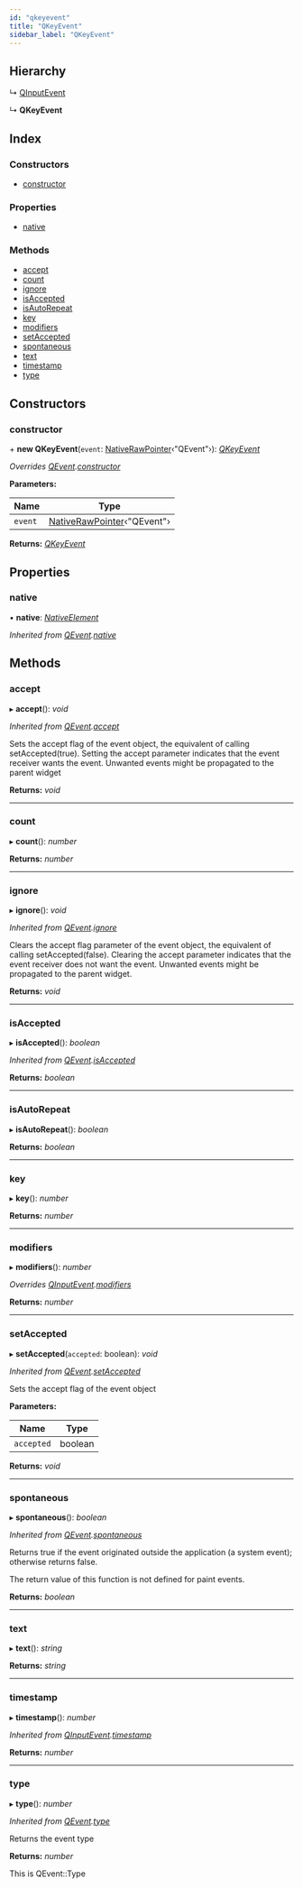 ```yaml
---
id: "qkeyevent"
title: "QKeyEvent"
sidebar_label: "QKeyEvent"
---
```


## Hierarchy

  ↳ [QInputEvent](qinputevent.md)

  ↳ **QKeyEvent**

## Index

### Constructors

* [constructor](qkeyevent.md#constructor)

### Properties

* [native](qkeyevent.md#native)

### Methods

* [accept](qkeyevent.md#accept)
* [count](qkeyevent.md#count)
* [ignore](qkeyevent.md#ignore)
* [isAccepted](qkeyevent.md#isaccepted)
* [isAutoRepeat](qkeyevent.md#isautorepeat)
* [key](qkeyevent.md#key)
* [modifiers](qkeyevent.md#modifiers)
* [setAccepted](qkeyevent.md#setaccepted)
* [spontaneous](qkeyevent.md#spontaneous)
* [text](qkeyevent.md#text)
* [timestamp](qkeyevent.md#timestamp)
* [type](qkeyevent.md#type)

## Constructors

###  constructor

\+ **new QKeyEvent**(`event`: [NativeRawPointer](../globals.md#nativerawpointer)‹"QEvent"›): *[QKeyEvent](qkeyevent.md)*

*Overrides [QEvent](qevent.md).[constructor](qevent.md#constructor)*

**Parameters:**

Name | Type |
------ | ------ |
`event` | [NativeRawPointer](../globals.md#nativerawpointer)‹"QEvent"› |

**Returns:** *[QKeyEvent](qkeyevent.md)*

## Properties

###  native

• **native**: *[NativeElement](../globals.md#nativeelement)*

*Inherited from [QEvent](qevent.md).[native](qevent.md#native)*

## Methods

###  accept

▸ **accept**(): *void*

*Inherited from [QEvent](qevent.md).[accept](qevent.md#accept)*

Sets the accept flag of the event object, the equivalent of calling setAccepted(true).
Setting the accept parameter indicates that the event receiver wants the event. Unwanted events might be propagated to the parent widget

**Returns:** *void*

___

###  count

▸ **count**(): *number*

**Returns:** *number*

___

###  ignore

▸ **ignore**(): *void*

*Inherited from [QEvent](qevent.md).[ignore](qevent.md#ignore)*

Clears the accept flag parameter of the event object, the equivalent of calling setAccepted(false).
Clearing the accept parameter indicates that the event receiver does not want the event.
Unwanted events might be propagated to the parent widget.

**Returns:** *void*

___

###  isAccepted

▸ **isAccepted**(): *boolean*

*Inherited from [QEvent](qevent.md).[isAccepted](qevent.md#isaccepted)*

**Returns:** *boolean*

___

###  isAutoRepeat

▸ **isAutoRepeat**(): *boolean*

**Returns:** *boolean*

___

###  key

▸ **key**(): *number*

**Returns:** *number*

___

###  modifiers

▸ **modifiers**(): *number*

*Overrides [QInputEvent](qinputevent.md).[modifiers](qinputevent.md#modifiers)*

**Returns:** *number*

___

###  setAccepted

▸ **setAccepted**(`accepted`: boolean): *void*

*Inherited from [QEvent](qevent.md).[setAccepted](qevent.md#setaccepted)*

Sets the accept flag of the event object

**Parameters:**

Name | Type |
------ | ------ |
`accepted` | boolean |

**Returns:** *void*

___

###  spontaneous

▸ **spontaneous**(): *boolean*

*Inherited from [QEvent](qevent.md).[spontaneous](qevent.md#spontaneous)*

Returns true if the event originated outside the application (a system event); otherwise returns false.

The return value of this function is not defined for paint events.

**Returns:** *boolean*

___

###  text

▸ **text**(): *string*

**Returns:** *string*

___

###  timestamp

▸ **timestamp**(): *number*

*Inherited from [QInputEvent](qinputevent.md).[timestamp](qinputevent.md#timestamp)*

**Returns:** *number*

___

###  type

▸ **type**(): *number*

*Inherited from [QEvent](qevent.md).[type](qevent.md#type)*

Returns the event type

**Returns:** *number*

This is QEvent::Type
